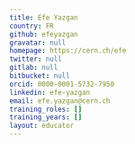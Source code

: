 ```yaml
---
title: Efe Yazgan
country: FR
github: efeyazgan
gravatar: null
homepage: https://cern.ch/efe
twitter: null
gitlab: null
bitbucket: null
orcid: 0000-0001-5732-7950
linkedin: efe-yazgan
email: efe.yazgan@cern.ch
training_roles: []
training_years: []
layout: educator
---
```


<!-- Optional: Write something about yourself below the '- - >'.
You can use Markdown syntax to style this page.
-->
